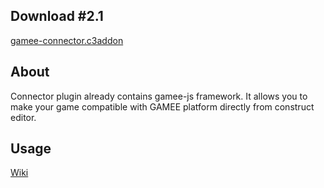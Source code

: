 ## Download #2.1

[gamee-connector.c3addon](https://github.com/gameeapp/gamee-js-construct3/raw/master/plugin/gamee-connector.c3addon)

## About

Connector plugin already contains gamee-js framework. It allows you to make your game compatible with GAMEE platform directly from construct editor. 

## Usage

[Wiki](https://github.com/gameeapp/gamee-js-construct3/wiki)

